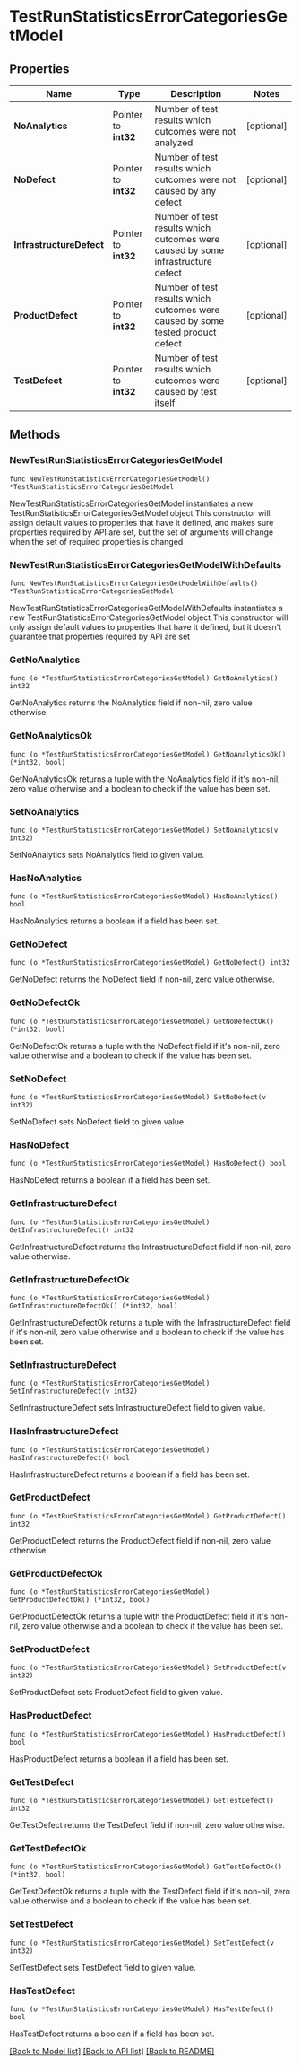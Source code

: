 # TestRunStatisticsErrorCategoriesGetModel

## Properties

Name | Type | Description | Notes
------------ | ------------- | ------------- | -------------
**NoAnalytics** | Pointer to **int32** | Number of test results which outcomes were not analyzed | [optional] 
**NoDefect** | Pointer to **int32** | Number of test results which outcomes were not caused by any defect | [optional] 
**InfrastructureDefect** | Pointer to **int32** | Number of test results which outcomes were caused by some infrastructure defect | [optional] 
**ProductDefect** | Pointer to **int32** | Number of test results which outcomes were caused by some tested product defect | [optional] 
**TestDefect** | Pointer to **int32** | Number of test results which outcomes were caused by test itself | [optional] 

## Methods

### NewTestRunStatisticsErrorCategoriesGetModel

`func NewTestRunStatisticsErrorCategoriesGetModel() *TestRunStatisticsErrorCategoriesGetModel`

NewTestRunStatisticsErrorCategoriesGetModel instantiates a new TestRunStatisticsErrorCategoriesGetModel object
This constructor will assign default values to properties that have it defined,
and makes sure properties required by API are set, but the set of arguments
will change when the set of required properties is changed

### NewTestRunStatisticsErrorCategoriesGetModelWithDefaults

`func NewTestRunStatisticsErrorCategoriesGetModelWithDefaults() *TestRunStatisticsErrorCategoriesGetModel`

NewTestRunStatisticsErrorCategoriesGetModelWithDefaults instantiates a new TestRunStatisticsErrorCategoriesGetModel object
This constructor will only assign default values to properties that have it defined,
but it doesn't guarantee that properties required by API are set

### GetNoAnalytics

`func (o *TestRunStatisticsErrorCategoriesGetModel) GetNoAnalytics() int32`

GetNoAnalytics returns the NoAnalytics field if non-nil, zero value otherwise.

### GetNoAnalyticsOk

`func (o *TestRunStatisticsErrorCategoriesGetModel) GetNoAnalyticsOk() (*int32, bool)`

GetNoAnalyticsOk returns a tuple with the NoAnalytics field if it's non-nil, zero value otherwise
and a boolean to check if the value has been set.

### SetNoAnalytics

`func (o *TestRunStatisticsErrorCategoriesGetModel) SetNoAnalytics(v int32)`

SetNoAnalytics sets NoAnalytics field to given value.

### HasNoAnalytics

`func (o *TestRunStatisticsErrorCategoriesGetModel) HasNoAnalytics() bool`

HasNoAnalytics returns a boolean if a field has been set.

### GetNoDefect

`func (o *TestRunStatisticsErrorCategoriesGetModel) GetNoDefect() int32`

GetNoDefect returns the NoDefect field if non-nil, zero value otherwise.

### GetNoDefectOk

`func (o *TestRunStatisticsErrorCategoriesGetModel) GetNoDefectOk() (*int32, bool)`

GetNoDefectOk returns a tuple with the NoDefect field if it's non-nil, zero value otherwise
and a boolean to check if the value has been set.

### SetNoDefect

`func (o *TestRunStatisticsErrorCategoriesGetModel) SetNoDefect(v int32)`

SetNoDefect sets NoDefect field to given value.

### HasNoDefect

`func (o *TestRunStatisticsErrorCategoriesGetModel) HasNoDefect() bool`

HasNoDefect returns a boolean if a field has been set.

### GetInfrastructureDefect

`func (o *TestRunStatisticsErrorCategoriesGetModel) GetInfrastructureDefect() int32`

GetInfrastructureDefect returns the InfrastructureDefect field if non-nil, zero value otherwise.

### GetInfrastructureDefectOk

`func (o *TestRunStatisticsErrorCategoriesGetModel) GetInfrastructureDefectOk() (*int32, bool)`

GetInfrastructureDefectOk returns a tuple with the InfrastructureDefect field if it's non-nil, zero value otherwise
and a boolean to check if the value has been set.

### SetInfrastructureDefect

`func (o *TestRunStatisticsErrorCategoriesGetModel) SetInfrastructureDefect(v int32)`

SetInfrastructureDefect sets InfrastructureDefect field to given value.

### HasInfrastructureDefect

`func (o *TestRunStatisticsErrorCategoriesGetModel) HasInfrastructureDefect() bool`

HasInfrastructureDefect returns a boolean if a field has been set.

### GetProductDefect

`func (o *TestRunStatisticsErrorCategoriesGetModel) GetProductDefect() int32`

GetProductDefect returns the ProductDefect field if non-nil, zero value otherwise.

### GetProductDefectOk

`func (o *TestRunStatisticsErrorCategoriesGetModel) GetProductDefectOk() (*int32, bool)`

GetProductDefectOk returns a tuple with the ProductDefect field if it's non-nil, zero value otherwise
and a boolean to check if the value has been set.

### SetProductDefect

`func (o *TestRunStatisticsErrorCategoriesGetModel) SetProductDefect(v int32)`

SetProductDefect sets ProductDefect field to given value.

### HasProductDefect

`func (o *TestRunStatisticsErrorCategoriesGetModel) HasProductDefect() bool`

HasProductDefect returns a boolean if a field has been set.

### GetTestDefect

`func (o *TestRunStatisticsErrorCategoriesGetModel) GetTestDefect() int32`

GetTestDefect returns the TestDefect field if non-nil, zero value otherwise.

### GetTestDefectOk

`func (o *TestRunStatisticsErrorCategoriesGetModel) GetTestDefectOk() (*int32, bool)`

GetTestDefectOk returns a tuple with the TestDefect field if it's non-nil, zero value otherwise
and a boolean to check if the value has been set.

### SetTestDefect

`func (o *TestRunStatisticsErrorCategoriesGetModel) SetTestDefect(v int32)`

SetTestDefect sets TestDefect field to given value.

### HasTestDefect

`func (o *TestRunStatisticsErrorCategoriesGetModel) HasTestDefect() bool`

HasTestDefect returns a boolean if a field has been set.


[[Back to Model list]](../README.md#documentation-for-models) [[Back to API list]](../README.md#documentation-for-api-endpoints) [[Back to README]](../README.md)


